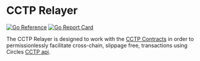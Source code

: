 # CCTP Relayer

[![Go Reference](https://pkg.go.dev/badge/github.com/synapsecns/sanguine/services/cctp-relayer.svg)](https://pkg.go.dev/github.com/synapsecns/sanguine/services/cctp-relayer)
[![Go Report Card](https://goreportcard.com/badge/github.com/synapsecns/sanguine/services/cctp-relayer)](https://goreportcard.com/report/github.com/synapsecns/sanguine/services/cctp-relayer)


The CCTP Relayer is designed to work with the [CCTP Contracts](https://github.com/synapsecns/synapse-contracts/tree/feat/cctp) in order to permissionlessly facilitate cross-chain, slippage free, transactions using Circles [CCTP api](https://developers.circle.com/stablecoin/docs/cctp-getting-started).
